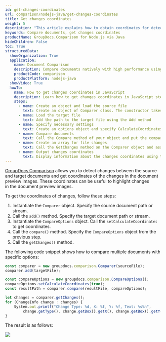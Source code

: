 ```yaml
---
id: get-changes-coordinates
url: comparison/nodejs-java/get-changes-coordinates
title: Get changes coordinates
weight: 5
description: "This article explains how to obtain coordinates for detected changes at a document pages preview when comparing documents with GroupDocs.Comparison for Node.js via Java"
keywords: Compare documents, get changes coordinates
productName: GroupDocs.Comparison for Node.js via Java
hideChildren: False
toc: True
structuredData:
  showOrganization: True
  application:
    name: Document Comparison
    description: Compare documents natively with high performance using JavaScript language and GroupDocs.Comparison for Node.js via Java
    productCode: comparison
    productPlatform: nodejs-java
  showVideo: True
  howTo:
    name: How to get changes coordinates in JavaScript
    description: Learn how to get changes coordinates in JavaScript step by step
    steps:
      - name: Create an object and load the source file
        text: Create an object of Comparer class. The constructor takes the source file path parameter. You may specify absolute or relative file paths as per your requirements.
      - name: Load the target file
        text: Add the path to the target file using the Add method
      - name: Specify necessary settings
        text: Create an options object and specify CalculateCoordinates of true value.
      - name: Compare documents
        text: Call the Compare method of your object and put the compare options parameter.
      - name: Create an array for file changes
        text: Call the GetChanges method on the Comparer object and assign the result to an array of type ChangeInfo.
      - name: Output changes coordinates
        text: Display information about the changes coordinates using the Box field for each element of the changes info object, and then use the field with the name of the coordinate.
---
```


[GroupDocs.Comparison](https://products.groupdocs.com/comparison/nodejs-java) allows you to detect changes between the source and target documents and get coordinates of the changes in the document preview images. These coordinates can be useful to highlight changes in the document preview images.

To get the coordinates of changes, follow these steps:

1.  Instantiate the `Comparer`<!--](https://reference.groupdocs.com/comparison/nodejs-java/com.groupdocs.comparison/comparer)--> object. Specify the source document path or stream.
2.  Call the `add()`<!--](https://reference.groupdocs.com/comparison/nodejs-java/com.groupdocs.comparison/comparer/#add-java.lang.String-)--> method. Specify the target document path or stream.
3.  Instantiate the `CompareOptions`<!--](https://reference.groupdocs.com/comparison/nodejs-java/com.groupdocs.comparison.options/compareoptions)--> object. Call the `setCalculateCoordinates`<!--](https://reference.groupdocs.com/comparison/nodejs-java/com.groupdocs.comparison.options/compareoptions/#setCalculateCoordinates-boolean-)--> to get coordinates.
4.  Call the `compare()`<!--](https://reference.groupdocs.com/comparison/nodejs-java/com.groupdocs.comparison/comparer/#compare-java.lang.String-)--> method. Specify the `CompareOptions`<!--](https://reference.groupdocs.com/comparison/nodejs-java/com.groupdocs.comparison.options/compareoptions)--> object from the previous step.
5.  Call the `getChanges()`<!--](https://reference.groupdocs.com/comparison/nodejs-java/com.groupdocs.comparison/comparer/#getChanges- -)--> method.

The following code snippet shows how to compare multiple documents with specific options:

```javascript
const comparer = new groupdocs.comparison.Comparer(sourceFile);
comparer.add(targetFile);

const compareOptions = new groupdocs.comparison.CompareOptions();
compareOptions.setCalculateCoordinates(true);
const resultPath = comparer.compare(resultFile, compareOptions);

let changes = comparer.getChanges();
for (ChangeInfo change : changes) {
    System.out.printf("Change Type: %d, X: %f, Y: %f, Text: %s%n",
        change.getType(), change.getBox().getX(), change.getBox().getY(), change.getText());
}
```

The result is as follows:

![](/comparison/nodejs-java/images/get-changes-coordinates.png)
